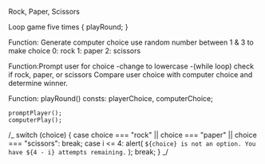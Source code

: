 Rock, Paper, Scissors

Loop game five times
{
playRound;
}

Function: Generate computer choice
use random number between 1 & 3 to make choice
0: rock
1: paper
2: scissors

Function:Prompt user for choice
-change to lowercase
-(while loop)
check if rock, paper, or scissors
Compare user choice with computer choice and determine winner.

Function: playRound()
consts: playerChoice,
computerChoice;

    promptPlayer();
    computerPlay();

/_ switch (choice) {
case choice === "rock" || choice === "paper" || choice === "scissors":
break;
case i <= 4:
alert(
`${choice} is not an option. You have ${4 - i} attempts remaining.`
);
break;
} _/
